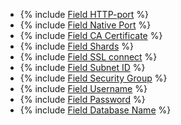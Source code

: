 * {% include [Field HTTP-port](../../fields/clickhouse/ui/http-port.md) %}
* {% include [Field Native Port](../../fields/clickhouse/ui/native-port.md) %}
* {% include [Field CA Certificate](../../fields/clickhouse/ui/ca-certificate.md) %}
* {% include [Field Shards](../../fields/clickhouse/ui/shards.md) %}
* {% include [Field SSL connect](../../fields/clickhouse/ui/ssl-connect.md) %}
* {% include [Field Subnet ID](../../fields/common/ui/subnet-id.md) %}
* {% include [Field Security Group](../../fields/common/ui/security-group.md) %}
* {% include [Field Username](../../fields/common/ui/username.md) %}
* {% include [Field Password](../../fields/common/ui/password.md) %}
* {% include [Field Database Name](../../fields/common/ui/database-name.md) %}
